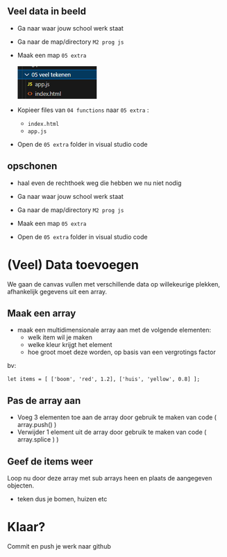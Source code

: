 ## Veel data in beeld

- Ga naar waar jouw school werk staat
- Ga naar de map/directory `M2 prog js`
- Maak een map `05 extra`  
</br>![](img/veeltek.PNG)

- Kopieer files van  `04 functions` naar `05 extra`  :
    - `index.html`
    - `app.js`
- Open de `05 extra` folder in visual studio code

## opschonen

- haal even de rechthoek weg die hebben we nu niet nodig

- Ga naar waar jouw school werk staat
- Ga naar de map/directory `M2 prog js`
- Maak een map `05 extra`
- Open de `05 extra` folder in visual studio code

# (Veel) Data toevoegen

We gaan de canvas vullen met verschillende data op willekeurige plekken, afhankelijk gegevens uit een array. 

## Maak een array

- maak een multidimensionale array aan met de volgende elementen:
    - welk item wil je maken
    - welke kleur krijgt het element
    - hoe groot moet deze worden, op basis van een vergrotings factor

bv:
```
let items = [ ['boom', 'red', 1.2], ['huis', 'yellow', 0.8] ]; 
```

## Pas de array aan
- Voeg 3 elementen toe aan de array door gebruik te maken van code ( array.push() )
- Verwijder 1 element uit de array door gebruik te maken van code ( array.splice ) )


## Geef de items weer

Loop nu door deze array met sub arrays heen en plaats  de aangegeven objecten.
- teken dus je bomen, huizen etc 


# Klaar?
Commit en push je werk naar github
